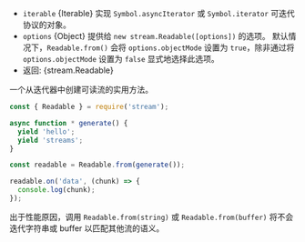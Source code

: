 <!-- YAML
added: v12.3.0
-->

* `iterable` {Iterable} 实现 `Symbol.asyncIterator` 或 `Symbol.iterator` 可迭代协议的对象。
* `options` {Object} 提供给 `new stream.Readable([options])` 的选项。 
   默认情况下，`Readable.from()` 会将 `options.objectMode` 设置为 `true`，除非通过将 `options.objectMode` 设置为 `false` 显式地选择此选项。
* 返回: {stream.Readable}

一个从迭代器中创建可读流的实用方法。

```js
const { Readable } = require('stream');

async function * generate() {
  yield 'hello';
  yield 'streams';
}

const readable = Readable.from(generate());

readable.on('data', (chunk) => {
  console.log(chunk);
});
```

出于性能原因，调用 `Readable.from(string)` 或 `Readable.from(buffer)` 将不会迭代字符串或 buffer 以匹配其他流的语义。

